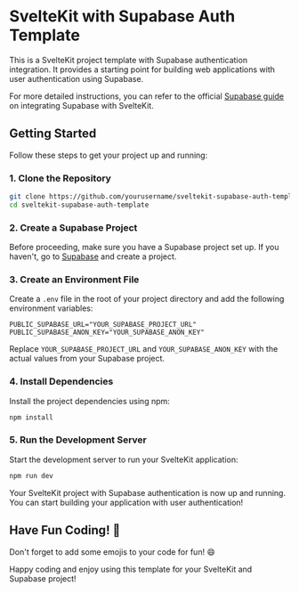 # SvelteKit with Supabase Auth Template

This is a SvelteKit project template with Supabase authentication integration. It provides a starting point for building web applications with user authentication using Supabase.

For more detailed instructions, you can refer to the official [Supabase guide](https://supabase.com/docs/guides/getting-started/tutorials/with-sveltekit) on integrating Supabase with SvelteKit.

## Getting Started

Follow these steps to get your project up and running:

### 1. Clone the Repository

```bash
git clone https://github.com/yourusername/sveltekit-supabase-auth-template.git
cd sveltekit-supabase-auth-template
```

### 2. Create a Supabase Project

Before proceeding, make sure you have a Supabase project set up. If you haven't, go to [Supabase](https://supabase.io/) and create a project.

### 3. Create an Environment File

Create a `.env` file in the root of your project directory and add the following environment variables:

```env
PUBLIC_SUPABASE_URL="YOUR_SUPABASE_PROJECT_URL"
PUBLIC_SUPABASE_ANON_KEY="YOUR_SUPABASE_ANON_KEY"
```

Replace `YOUR_SUPABASE_PROJECT_URL` and `YOUR_SUPABASE_ANON_KEY` with the actual values from your Supabase project.

### 4. Install Dependencies

Install the project dependencies using npm:

```bash
npm install
```

### 5. Run the Development Server

Start the development server to run your SvelteKit application:

```bash
npm run dev
```

Your SvelteKit project with Supabase authentication is now up and running. You can start building your application with user authentication!

## Have Fun Coding! 🚀

Don't forget to add some emojis to your code for fun! 😄

Happy coding and enjoy using this template for your SvelteKit and Supabase project!
